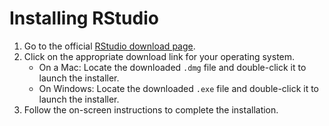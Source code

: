 # Installing RStudio

1. Go to the official [RStudio download page](https://posit.co/download/rstudio-desktop/).
2. Click on the appropriate download link for your operating system. 
    - On a Mac: Locate the downloaded ```.dmg``` file and double-click it to launch the installer.
    - On Windows: Locate the downloaded ```.exe``` file and double-click it to launch the installer.
3. Follow the on-screen instructions to complete the installation.
